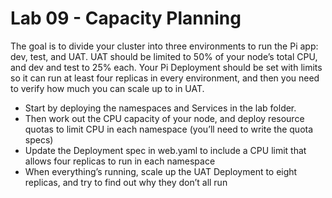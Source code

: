 # Lab 09 - Capacity Planning

The goal is to divide your cluster into three environments to run the Pi app: dev, test, and UAT. UAT should be limited to 50% of your node’s total CPU, and dev and test to 25% each. Your Pi Deployment should be set with limits so it can run at least four replicas in every environment, and then you need to verify how much you can scale up to in UAT.

* Start by deploying the namespaces and Services in the lab folder.
* Then work out the CPU capacity of your node, and deploy resource quotas to limit CPU in each namespace (you’ll need to write the quota specs)
* Update the Deployment spec in web.yaml to include a CPU limit that allows four replicas to run in each namespace
* When everything’s running, scale up the UAT Deployment to eight replicas, and try to find out why they don’t all run